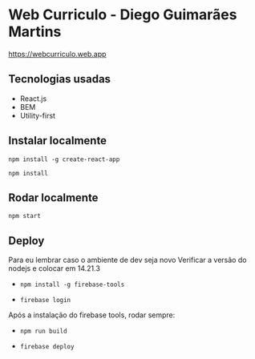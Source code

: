 # Web Curriculo - Diego Guimarães Martins

https://webcurriculo.web.app

## Tecnologias usadas

- React.js
- BEM
- Utility-first

## Instalar localmente

`npm install -g create-react-app`

`npm install`

## Rodar localmente

`npm start`

## Deploy

Para eu lembrar caso o ambiente de dev seja novo
Verificar a versão do nodejs e colocar em 14.21.3

- `npm install -g firebase-tools`

- `firebase login`

Após a instalação do firebase tools, rodar sempre:

- `npm run build`

- `firebase deploy`
